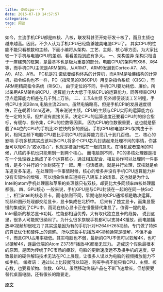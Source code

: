 ```yaml
---
title: 谈谈cpu---下
date: 2015-07-10 14:57:57
categories: 
tags: 闲谈
---
```


如今，主流手机CPU都是四核、八核，联发科甚至开始研发十核了，而且主频也越来越高。因此，不少人认为手机CPU已经能够媲美电脑CPU了。
其实CPU的性能不能只看核数和主频，下面小编将从架构、工艺、主频、核心等方面，为大家比较一下手机与电脑CPU的差别，看看差距到底有多大。
一、架构差异
架构只相当于一座建筑的框架，是最基本也是极为重要的部分。电脑CPU的架构有X86、X64等，而手机CPU主流是ARM架构，从ARM7、ARM9发展到Cortex-A7、A8、A9、A12、A15。
PC机是冯.诺依曼结构体系的计算机，而ARM是哈佛结构的计算机，指令结构也不一样，PC（指常见的X86CPU）用复杂指令系统（CISC），而ARM用精简指令系统（RISC）。
由于定位的不同，手机CPU要功耗低、廉价。所以采用ARM架构的CPU，运算能力大大低于电脑CPU的运算能力，同等频率CPU浮点运算能力相差在几千到上万倍。
二、工艺&主频
另外顺便谈谈工艺制程，手机CPU主流28nm,电脑主流22nm。虽然电脑略高，但是手机CPI的发展速度很快，正在朝着14nm迈进。
再来说说主频，CPU的主频与CPU实际的运算能力存在一定的关系，但并没有直接关系。决定CPU的运算速度还要看CPU的的综合指标，有缓存、指令集，CPU的位数等因素。
因为CPU的位数很重要，这也就是搭载了64位的CPU的手机比32位快的多的原因。手机CPU和电脑CPU架构由于不同，相同主频下电脑CPU要比手机CPU的运算能力高几十到几百倍。
三、核心的影响
手机多核其实应该叫多CPU,将多个CPU芯片封装起来处理不同的事情，你甚至可以戏称为“胶水核心”，也就是被强行粘在一起的意思。在待机或者空闲的时候，八核的手机也只能用到一到两个核心。
而电脑则不同，PC的多核处理器是指在一个处理器上集成了多个运算核心，通过相互配合、相互协作可以处理同一件事情，是多个并行的个体封装在了一起。用一句话概括，就是并行处理，双核就是单车道变多车道。
在处理同一件事情时候，核心的增多并没有手机CPU运算能力并没有实际性的增强，可以想象性单车道挤在八辆车上的场景。这也就是为什么Intel的atom手机处理器和苹果的处理器只有双核，却要比大多同频率四核处理器都强。
四、GPU核心
一般来说，手机GPU是与CPU封装在一起的在同一快SoC上，相当intel的核芯显卡。而电脑则不同，早期电脑的CPU通常都是助攻运算，视频和图形处理都交给显卡，显卡集成在北桥中。
后来有了独立显卡，而集显慢慢的集成到了CPU中，而现在核心显卡正在慢慢替代集显了。值得一提的是，Intel最新的核芯显卡功耗、性能都相当优秀，大有取代独立显卡的趋势。
说到这里，很多人可能就很纳闷了。为什么很多旗舰手机都可以支持4K播放，而电脑播放4K视频却很吃力？其实这是因为有的手机针对H264/H265视频，专门做了特殊的算法优化和硬件上的调整。
所以这些手机播放4K视频通常是硬解，不但不会卡，而且CPU占用率极低。其实电脑也不弱，最新的CPU不但可以软解4K，也可以硬解4K，连最低端的Atom Z3735F播放4K都毫无压力。
造成这个假象最根本的原因，是因为传统于PC市场的疲软，电脑的更新速度远不及换手机的速度，导致最新的硬件解码技术无法在PC上展现，让很多人误以为电脑的视频播放能力不如手机。
编者语：
通过以上比较就可以知道，购买手机不能只看CPU、主频、核心数，也要看架构、位数、GPU。虽然移动终端产品在不断飞速增长，但想要要替代桌面电脑，还有很长的路要走。


[原文](http://news.mydrivers.com/1/436/436394.htm)
